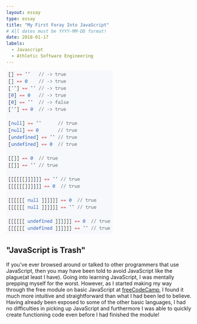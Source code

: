 ```yaml
---
layout: essay
type: essay
title: "My First Foray Into JavaScript"
# All dates must be YYYY-MM-DD format!
date: 2018-01-17
labels:
  - Javascript
  - Athletic Software Engineering
---
```


<img class="ui tiny left circular floated image" src="../images/javaScriptMeme.png">

## "JavaScript is Trash"
If you've ever browsed around or talked to other programmers that use JavaScript, then you may have been told to avoid JavaScript like the plague(at least I have). Going into learning JavaScript, I was mentally prepping myself for the worst. However, as I started making my way through the free module on basic JavaScript at [freeCodeCamp](https://www.freecodecamp.org/), I found it much more intuitive and straightforward than what I had been led to believe. Having already been exposed to some of the other basic languages, I had no difficulties in picking up JavaScript and furthermore I was able to quickly create functioning code even before I had finished the module!
